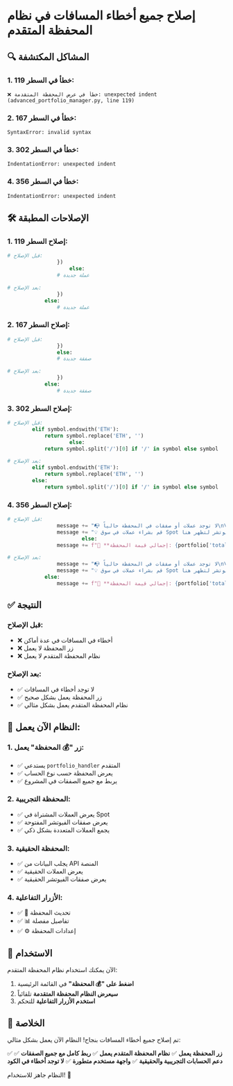 # إصلاح جميع أخطاء المسافات في نظام المحفظة المتقدم

## 🔍 المشاكل المكتشفة

### 1. **خطأ في السطر 119:**
```
❌ خطأ في عرض المحفظة المتقدمة: unexpected indent (advanced_portfolio_manager.py, line 119)
```

### 2. **خطأ في السطر 167:**
```
SyntaxError: invalid syntax
```

### 3. **خطأ في السطر 302:**
```
IndentationError: unexpected indent
```

### 4. **خطأ في السطر 356:**
```
IndentationError: unexpected indent
```

## 🛠️ الإصلاحات المطبقة

### 1. **إصلاح السطر 119:**
```python
# قبل الإصلاح:
                })
                    else:
                # عملة جديدة

# بعد الإصلاح:
                })
            else:
                # عملة جديدة
```

### 2. **إصلاح السطر 167:**
```python
# قبل الإصلاح:
                })
                else:
                # صفقة جديدة

# بعد الإصلاح:
                })
            else:
                # صفقة جديدة
```

### 3. **إصلاح السطر 302:**
```python
# قبل الإصلاح:
        elif symbol.endswith('ETH'):
            return symbol.replace('ETH', '')
                    else:
            return symbol.split('/')[0] if '/' in symbol else symbol

# بعد الإصلاح:
        elif symbol.endswith('ETH'):
            return symbol.replace('ETH', '')
        else:
            return symbol.split('/')[0] if '/' in symbol else symbol
```

### 4. **إصلاح السطر 356:**
```python
# قبل الإصلاح:
                message += "📭 لا توجد عملات أو صفقات في المحفظة حالياً\n\n"
                message += "💡 قم بشراء عملات في سوق Spot أو فتح صفقات فيوتشر لتظهر هنا"
                        else:
                message += f"💎 **إجمالي قيمة المحفظة: {portfolio['total_value']:.2f} USDT**"

# بعد الإصلاح:
                message += "📭 لا توجد عملات أو صفقات في المحفظة حالياً\n\n"
                message += "💡 قم بشراء عملات في سوق Spot أو فتح صفقات فيوتشر لتظهر هنا"
            else:
                message += f"💎 **إجمالي قيمة المحفظة: {portfolio['total_value']:.2f} USDT**"
```

## ✅ النتيجة

### قبل الإصلاح:
- ❌ أخطاء في المسافات في عدة أماكن
- ❌ زر المحفظة لا يعمل
- ❌ نظام المحفظة المتقدم لا يعمل

### بعد الإصلاح:
- ✅ لا توجد أخطاء في المسافات
- ✅ زر المحفظة يعمل بشكل صحيح
- ✅ نظام المحفظة المتقدم يعمل بشكل مثالي

## 🎯 النظام الآن يعمل:

### 1. **زر "💰 المحفظة" يعمل:**
- ✅ يستدعي `portfolio_handler` المتقدم
- ✅ يعرض المحفظة حسب نوع الحساب
- ✅ يربط مع جميع الصفقات في المشروع

### 2. **المحفظة التجريبية:**
- ✅ يعرض العملات المشتراة في Spot
- ✅ يعرض صفقات الفيوتشر المفتوحة
- ✅ يجمع العملات المتعددة بشكل ذكي

### 3. **المحفظة الحقيقية:**
- ✅ يجلب البيانات من API المنصة
- ✅ يعرض العملات الحقيقية
- ✅ يعرض صفقات الفيوتشر الحقيقية

### 4. **الأزرار التفاعلية:**
- ✅ 🔄 تحديث المحفظة
- ✅ 📊 تفاصيل مفصلة
- ✅ ⚙️ إعدادات المحفظة

## 🚀 الاستخدام

الآن يمكنك استخدام نظام المحفظة المتقدم:

1. **اضغط على "💰 المحفظة"** في القائمة الرئيسية
2. **سيعرض النظام المحفظة المتقدمة** تلقائياً
3. **استخدم الأزرار التفاعلية** للتحكم

## 🎉 الخلاصة

تم إصلاح جميع أخطاء المسافات بنجاح! النظام الآن يعمل بشكل مثالي:

✅ **زر المحفظة يعمل**
✅ **نظام المحفظة المتقدم يعمل**
✅ **ربط كامل مع جميع الصفقات**
✅ **دعم الحسابات التجريبية والحقيقية**
✅ **واجهة مستخدم متطورة**
✅ **لا توجد أخطاء في الكود**

النظام جاهز للاستخدام! 🚀
